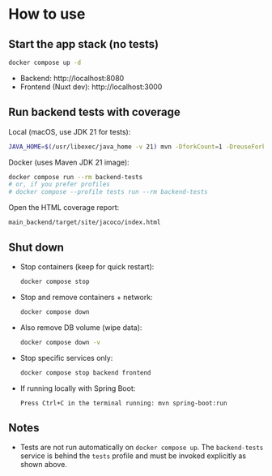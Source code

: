 # How to use

## Start the app stack (no tests)
```bash
docker compose up -d
```
- Backend: http://localhost:8080
- Frontend (Nuxt dev): http://localhost:3000

## Run backend tests with coverage

Local (macOS, use JDK 21 for tests):
```bash
JAVA_HOME=$(/usr/libexec/java_home -v 21) mvn -DforkCount=1 -DreuseForks=false test jacoco:report -f main_backend/pom.xml
```

Docker (uses Maven JDK 21 image):
```bash
docker compose run --rm backend-tests
# or, if you prefer profiles
# docker compose --profile tests run --rm backend-tests
```

Open the HTML coverage report:
```
main_backend/target/site/jacoco/index.html
```

## Shut down
- Stop containers (keep for quick restart):
  ```bash
  docker compose stop
  ```
- Stop and remove containers + network:
  ```bash
  docker compose down
  ```
- Also remove DB volume (wipe data):
  ```bash
  docker compose down -v
  ```
- Stop specific services only:
  ```bash
  docker compose stop backend frontend
  ```
- If running locally with Spring Boot:
  ```
  Press Ctrl+C in the terminal running: mvn spring-boot:run
  ```

## Notes
- Tests are not run automatically on `docker compose up`. The `backend-tests` service is behind the `tests` profile and must be invoked explicitly as shown above.
